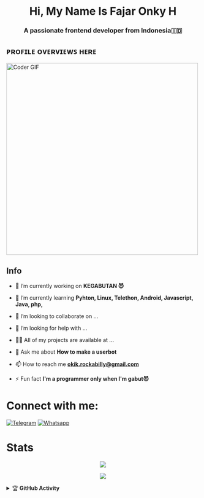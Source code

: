 <h1 align="center">Hi, My Name Is Fajar Onky H</h1>
<h3 align="center">A passionate frontend developer from Indonesia🇮🇩</h3>

## ᴘʀᴏꜰɪʟᴇ ᴏᴠᴇʀᴠɪᴇᴡꜱ ʜᴇʀᴇ
<img src="https://media.giphy.com/media/SWoSkN6DxTszqIKEqv/giphy.gif" alt="Coder GIF" width="500">




## Info
- 🔭 I’m currently working on **KEGABUTAN 😈**

- 🌱 I’m currently learning **Pyhton, Linux, Telethon, Android, Javascript, Java, php,**

- 👯 I’m looking to collaborate on ...

- 🤝 I’m looking for help with ...

- 👨‍💻 All of my projects are available at ...

- 💬 Ask me about **How to make a userbot**

- 📫 How to reach me **okik.rockabilly@gmail.com**

- ⚡ Fun fact **I'm a programmer only when I'm gabut😈**

<h1 align="left">Connect with me:</h3>


<a href="https://t.me/Skuyykek69" target="_blank"> <img src="https://img.shields.io/badge/telegram-1b77FF.svg?style=for-the-badge&logo=telegram" alt="Telegram"/></a>
<a href="https://wa.me/+6287763082104" target="_blank"> <img src="https://img.shields.io/badge/Whatsapp-%23E4405F.svg?&style=for-the-badge&logo=Whatsapp&logoColor=green&color=071A2C" alt="Whatsapp"/></a>
</p>






# Stats
<p align="center"><a href="https://github.com/KEK-Projects"><img src="https://github-readme-stats.vercel.app/api?username=KEK-Projects&show_icons=true&theme=radical"></a></p>
<p align="center"><a href="https://github.com/KEK-Projects"><img src="https://github-readme-stats.vercel.app/api/top-langs/?username=KEK-Projects&theme=radical&layout=compact">
</a></p>    









<details>
    <summary>&#127942 <b>GitHub Activity</b></summary><br/>

![Metrics](https://metrics.lecoq.io/KEK-Projects?template=classic&repositories.forks=true&languages=1&languages.colors=github&languages.threshold=0%25&config.timezone=Asia%2FJakarta)


















